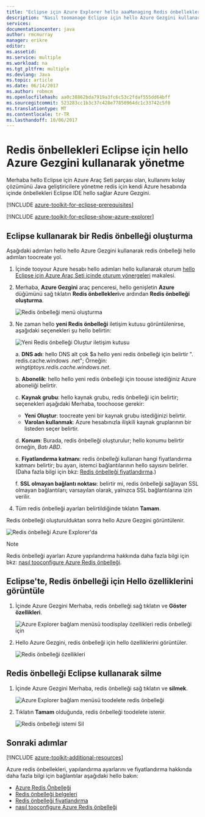 ```yaml
---
title: "Eclipse için Azure Explorer hello aaaManaging Redis önbellekleri kullanarak | Microsoft Docs"
description: "Nasıl toomanage Eclipse için hello Azure Gezgini kullanarak Azure redis önbellekleri öğrenin."
services: 
documentationcenter: java
author: rmcmurray
manager: erikre
editor: 
ms.assetid: 
ms.service: multiple
ms.workload: na
ms.tgt_pltfrm: multiple
ms.devlang: Java
ms.topic: article
ms.date: 06/14/2017
ms.author: robmcm
ms.openlocfilehash: aa0c38862bda7919a3fc6c53c2fdaf555dd64bff
ms.sourcegitcommit: 523283cc1b3c37c428e77850964dc1c33742c5f0
ms.translationtype: MT
ms.contentlocale: tr-TR
ms.lasthandoff: 10/06/2017
---
```

# <a name="managing-redis-caches-using-hello-azure-explorer-for-eclipse"></a>Redis önbellekleri Eclipse için hello Azure Gezgini kullanarak yönetme

Merhaba hello Eclipse için Azure Araç Seti parçası olan, kullanımı kolay çözümünü Java geliştiricilere yönetme redis için kendi Azure hesabında içinde önbellekleri Eclipse IDE hello sağlar Azure Gezgini.

[!INCLUDE [azure-toolkit-for-eclipse-prerequisites](../includes/azure-toolkit-for-eclipse-prerequisites.md)]

[!INCLUDE [azure-toolkit-for-eclipse-show-azure-explorer](../includes/azure-toolkit-for-eclipse-show-azure-explorer.md)]

## <a name="create-a-redis-cache-by-using-eclipse"></a>Eclipse kullanarak bir Redis önbelleği oluşturma

Aşağıdaki adımları hello hello Azure Gezgini kullanarak redis önbelleği hello adımları toocreate yol.

1. İçinde tooyour Azure hesabı hello adımları hello kullanarak oturum [hello Eclipse için Azure Araç Seti içinde oturum yönergeleri] makalesi.

1. Merhaba, **Azure Gezgini** araç penceresi, hello genişletin **Azure** düğümünü sağ tıklatın **Redis önbellekleri**ve ardından **Redis önbelleği oluşturma**.

   ![Redis önbelleği menü oluşturma][CR01]

1. Ne zaman hello **yeni Redis önbelleği** iletişim kutusu görüntülenirse, aşağıdaki seçenekleri şu hello belirtin:

   ![Yeni Redis önbelleği Oluştur iletişim kutusu][CR02]

   a. **DNS adı**: hello DNS alt çok $a hello yeni redis önbelleği için belirtir ". redis.cache.windows .net"; Örneğin: *wingtiptoys.redis.cache.windows.net*.

   b. **Abonelik**: hello hello yeni redis önbelleği için toouse istediğiniz Azure aboneliği belirtir.

   c. **Kaynak grubu**: hello kaynak grubu, redis önbelleği için belirtir; seçenekleri aşağıdaki Merhaba, toochoose gerekir:
      * **Yeni Oluştur**: toocreate yeni bir kaynak grubu istediğinizi belirtir.
      * **Varolan kullanmak**: Azure hesabınızla ilişkili kaynak gruplarının bir listeden seçer belirtir.

   d. **Konum**: Burada, redis önbelleği oluşturulur; hello konumu belirtir örneğin, *Batı ABD*.

   e. **Fiyatlandırma katmanı**: redis önbelleği kullanan hangi fiyatlandırma katmanı belirtir; bu ayarı, istemci bağlantılarının hello sayısını belirler. (Daha fazla bilgi için bkz: [Redis önbelleği fiyatlandırma].)

   f. **SSL olmayan bağlantı noktası**: belirtir mi, redis önbelleği sağlayan SSL olmayan bağlantıları; varsayılan olarak, yalnızca SSL bağlantılarına izin verilir.

1. Tüm redis önbelleği ayarları belirtildiğinde tıklatın **Tamam**.

Redis önbelleği oluşturulduktan sonra hello Azure Gezgini görüntülenir.

   ![Redis önbelleği Azure Explorer'da][CR03]

> [!NOTE]
>
> Redis önbelleği ayarları Azure yapılandırma hakkında daha fazla bilgi için bkz: [nasıl tooconfigure Azure Redis önbelleği].
>

## <a name="display-hello-properties-for-your-redis-cache-in-eclipse"></a>Eclipse'te, Redis önbelleği için Hello özelliklerini görüntüle

1. İçinde Azure Gezgini Merhaba, redis önbelleği sağ tıklatın ve **Göster özellikleri**.

   ![Azure Explorer bağlam menüsü toodisplay özellikleri redis önbelleği için][SP01]

1. Hello Azure Gezgini, redis önbelleği için hello özelliklerini görüntüler.

   ![Redis önbelleği özellikleri][SP02]

## <a name="delete-your-redis-cache-by-using-eclipse"></a>Redis önbelleği Eclipse kullanarak silme

1. İçinde Azure Gezgini Merhaba, redis önbelleği sağ tıklatın ve **silmek**.

   ![Azure Explorer bağlam menüsü toodelete redis önbelleği][DE01]

1. Tıklatın **Tamam** olduğunda, redis önbelleği toodelete istenir.

   ![Redis önbelleği istemi Sil][DE02]

## <a name="next-steps"></a>Sonraki adımlar

[!INCLUDE [azure-toolkit-additional-resources](../includes/azure-toolkit-additional-resources.md)]

Azure redis önbellekleri, yapılandırma ayarlarını ve fiyatlandırma hakkında daha fazla bilgi için bağlantılar aşağıdaki hello bakın:

* [Azure Redis Önbelleği]
* [Redis önbelleği belgeleri]
* [Redis önbelleği fiyatlandırma]
* [nasıl tooconfigure Azure Redis önbelleği]

<!-- URL List -->

[Redis önbelleği fiyatlandırma]: https://azure.microsoft.com/pricing/details/cache/
[Azure Redis Önbelleği]: https://azure.microsoft.com/services/cache/
[Redis önbelleği belgeleri]: ./redis-cache/index.md
[nasıl tooconfigure Azure Redis önbelleği]: ./redis-cache/cache-configure.md
[hello Eclipse için Azure Araç Seti içinde oturum yönergeleri]: ./azure-toolkit-for-eclipse-sign-in-instructions.md

<!-- IMG List -->

[CR01]: ./media/azure-toolkit-for-eclipse-managing-redis-caches-using-azure-explorer/CR01.png
[CR02]: ./media/azure-toolkit-for-eclipse-managing-redis-caches-using-azure-explorer/CR02.png
[CR03]: ./media/azure-toolkit-for-eclipse-managing-redis-caches-using-azure-explorer/CR03.png

[SP01]: ./media/azure-toolkit-for-eclipse-managing-redis-caches-using-azure-explorer/SP01.png
[SP02]: ./media/azure-toolkit-for-eclipse-managing-redis-caches-using-azure-explorer/SP02.png

[DE01]: ./media/azure-toolkit-for-eclipse-managing-redis-caches-using-azure-explorer/DE01.png
[DE02]: ./media/azure-toolkit-for-eclipse-managing-redis-caches-using-azure-explorer/DE02.png
